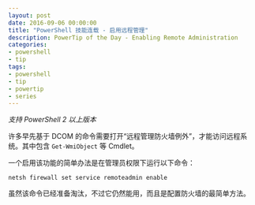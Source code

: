 ```yaml
---
layout: post
date: 2016-09-06 00:00:00
title: "PowerShell 技能连载 - 启用远程管理"
description: PowerTip of the Day - Enabling Remote Administration
categories:
- powershell
- tip
tags:
- powershell
- tip
- powertip
- series
---
```

*支持 PowerShell 2 以上版本*

许多早先基于 DCOM 的命令需要打开“远程管理防火墙例外”，才能访问远程系统。其中包含 `Get-WmiObject` 等 Cmdlet。

一个启用该功能的简单办法是在管理员权限下运行以下命令：

```shell
netsh firewall set service remoteadmin enable
```

虽然该命令已经准备淘汰，不过它仍然能用，而且是配置防火墙的最简单方法。

<!--本文国际来源：[Enabling Remote Administration](http://community.idera.com/powershell/powertips/b/tips/posts/enabling-remote-administration)-->

